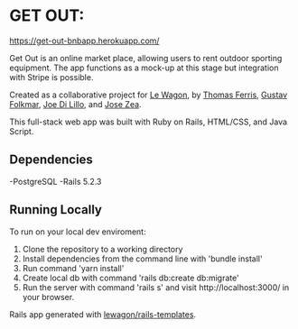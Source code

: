 # GET OUT:
https://get-out-bnbapp.herokuapp.com/

Get Out is an online market place, allowing users to rent outdoor sporting equipment. The app functions as a mock-up at this stage but integration with Stripe is possible.   

Created as a collaborative project for <a href="https://www.lewagon.com/montreal">Le Wagon</a>, by <a href="https://github.com/tomkf">Thomas Ferris</a>, <a href="https://github.com/gfmar">Gustav Folkmar</a>, <a href="https://github.com/jdilillo">Joe Di Lillo</a>, and <a href="https://github.com/zeajose">Jose Zea</a>.

This full-stack web app was built with Ruby on Rails, HTML/CSS, and Java Script. 


## Dependencies
-PostgreSQL
-Rails 5.2.3

## Running Locally  

To run on your local dev enviroment:
1. Clone the repository to a working directory
2. Install dependencies from the command line with  'bundle install'
3. Run command 'yarn install'
4. Create local db with command 'rails db:create db:migrate'
5. Run the server with command 'rails s' and visit http://localhost:3000/ in your browser.

Rails app generated with [lewagon/rails-templates](https://github.com/lewagon/rails-templates).
